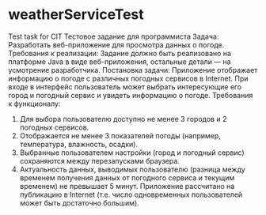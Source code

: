 # weatherServiceTest
Test task for CIT
Тестовое задание для программиста
Задача: Разработать веб-приложение для просмотра данных о погоде.
Требования к реализации: Задание должно быть реализовано на платформе Java в виде
веб-приложения, остальные детали — на усмотрение разработчика.
Постановка задачи: Приложение отображает информацию о погоде с различных погодных
сервисов в Internet. При входе в интерфейс пользователь может выбрать интересующие его город
и погодный сервис и увидеть информацию о погоде.
Требования к функционалу:
1. Для выбора пользователю доступно не менее 3 городов и 2 погодных сервисов.
2. Отображается не менее 3 показателей погоды (например, температура, влажность,
осадки).
3. Выбранные пользователем настройки (город и погодный сервис) сохраняются между
перезапусками браузера.
4. Актуальность данных, выводимых пользователю (разница между временем
получения данных от погодного сервиса и текущим временем) не превышает 5 минут.
Приложение рассчитано на публикацию в Internet (т.е. число одновременных пользователей
может быть достаточно большим).

